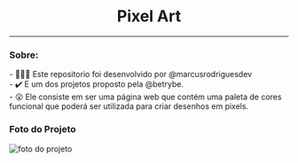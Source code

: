 <h1 align="center"> Pixel Art </h1>
<hr /> 

<h3 align="left"> Sobre: </h3>
 -  👨🏼‍🔧 Este repositorio foi desenvolvido por @marcusrodriguesdev </br>
 -  ✔️ E um dos projetos proposto pela @betrybe. </br>
 -  😮 Ele consiste em ser uma página web que contém uma paleta de cores funcional que poderá ser utilizada para criar desenhos em pixels. 
 
 <h3 align="left"> Foto do Projeto </h3>
 <img src="https://i.pinimg.com/564x/52/27/83/522783302f7b5b5e1f398d7a7a7b2b7a.jpg" alt="foto do projeto" />
